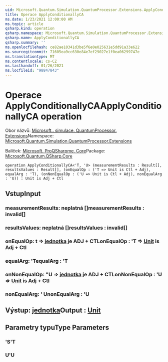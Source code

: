 ```yaml
---
uid: Microsoft.Quantum.Simulation.QuantumProcessor.Extensions.ApplyConditionallyCA
title: Operace ApplyConditionallyCA
ms.date: 1/23/2021 12:00:00 AM
ms.topic: article
qsharp.kind: operation
qsharp.namespace: Microsoft.Quantum.Simulation.QuantumProcessor.Extensions
qsharp.name: ApplyConditionallyCA
qsharp.summary: ''
ms.openlocfilehash: ce82ae10341d3be5f6e0e025631e5dd91a33e622
ms.sourcegitcommit: 71605ea9cc630e84e7ef29027e1f0ea06299747e
ms.translationtype: MT
ms.contentlocale: cs-CZ
ms.lasthandoff: 01/26/2021
ms.locfileid: "98847843"
---
```

# <a name="applyconditionallyca-operation"></a><span data-ttu-id="c2a16-102">Operace ApplyConditionallyCA</span><span class="sxs-lookup"><span data-stu-id="c2a16-102">ApplyConditionallyCA operation</span></span>

<span data-ttu-id="c2a16-103">Obor názvů: [Microsoft.. simulace. QuantumProcessor. Extensions](xref:Microsoft.Quantum.Simulation.QuantumProcessor.Extensions)</span><span class="sxs-lookup"><span data-stu-id="c2a16-103">Namespace: [Microsoft.Quantum.Simulation.QuantumProcessor.Extensions](xref:Microsoft.Quantum.Simulation.QuantumProcessor.Extensions)</span></span>

<span data-ttu-id="c2a16-104">Balíček: [Microsoft. ProQSharpme. Core](https://nuget.org/packages/Microsoft.Quantum.QSharp.Core)</span><span class="sxs-lookup"><span data-stu-id="c2a16-104">Package: [Microsoft.Quantum.QSharp.Core](https://nuget.org/packages/Microsoft.Quantum.QSharp.Core)</span></span>




```qsharp
operation ApplyConditionallyCA<'T, 'U> (measurementResults : Result[], resultsValues : Result[], (onEqualOp : ('T => Unit is Ctl + Adj), equalArg : 'T), (onNonEqualOp : ('U => Unit is Ctl + Adj), nonEqualArg : 'U)) : Unit is Adj + Ctl
```


## <a name="input"></a><span data-ttu-id="c2a16-105">Vstup</span><span class="sxs-lookup"><span data-stu-id="c2a16-105">Input</span></span>

### <a name="measurementresults--__invalidresult__"></a><span data-ttu-id="c2a16-106">measurementResults: __neplatná <Result>__[]</span><span class="sxs-lookup"><span data-stu-id="c2a16-106">measurementResults : __invalid<Result>__[]</span></span>




### <a name="resultsvalues--__invalidresult__"></a><span data-ttu-id="c2a16-107">resultsValues: __neplatná <Result>__[]</span><span class="sxs-lookup"><span data-stu-id="c2a16-107">resultsValues : __invalid<Result>__[]</span></span>




### <a name="onequalop--t--unit--is-adj--ctl"></a><span data-ttu-id="c2a16-108">onEqualOp: t => [jednotka](xref:microsoft.quantum.lang-ref.unit)  je ADJ + CTL</span><span class="sxs-lookup"><span data-stu-id="c2a16-108">onEqualOp : 'T => [Unit](xref:microsoft.quantum.lang-ref.unit)  is Adj + Ctl</span></span>




### <a name="equalarg--t"></a><span data-ttu-id="c2a16-109">equalArg: 'T</span><span class="sxs-lookup"><span data-stu-id="c2a16-109">equalArg : 'T</span></span>




### <a name="onnonequalop--u--unit--is-adj--ctl"></a><span data-ttu-id="c2a16-110">onNonEqualOp: "U => [jednotka](xref:microsoft.quantum.lang-ref.unit)  je ADJ + CTL</span><span class="sxs-lookup"><span data-stu-id="c2a16-110">onNonEqualOp : 'U => [Unit](xref:microsoft.quantum.lang-ref.unit)  is Adj + Ctl</span></span>




### <a name="nonequalarg--u"></a><span data-ttu-id="c2a16-111">nonEqualArg: ' U</span><span class="sxs-lookup"><span data-stu-id="c2a16-111">nonEqualArg : 'U</span></span>





## <a name="output--unit"></a><span data-ttu-id="c2a16-112">Výstup: [jednotka](xref:microsoft.quantum.lang-ref.unit)</span><span class="sxs-lookup"><span data-stu-id="c2a16-112">Output : [Unit](xref:microsoft.quantum.lang-ref.unit)</span></span>



## <a name="type-parameters"></a><span data-ttu-id="c2a16-113">Parametry typu</span><span class="sxs-lookup"><span data-stu-id="c2a16-113">Type Parameters</span></span>

### <a name="t"></a><span data-ttu-id="c2a16-114">'S</span><span class="sxs-lookup"><span data-stu-id="c2a16-114">'T</span></span>


### <a name="u"></a><span data-ttu-id="c2a16-115">U</span><span class="sxs-lookup"><span data-stu-id="c2a16-115">'U</span></span>

